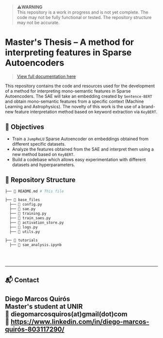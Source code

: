 > ⚠️**WARNING** <br>
> This repository is a work in progress and is not yet complete. The code may not be fully functional or tested.
> The repository structure may not be accurate. 

# Master's Thesis – A method for interpreting features in Sparse Autoencoders 

> [View full documentation here](https://yb1ku.github.io/SAEs-for-Sentence-BERT/)

This repository contains the code and resources used for the development of a method for interpreting mono-semantic features 
in Sparse Autoencoders. The SAE will take an embedding created by `Sentence-BERT` and obtain mono-semantic features from a specific
context (Machine Learning and Astrophysics). The novelty of this work is the use of a brand-new feature interpretation method 
based on keyword extraction via `KeyBERT`. 

## 📌 Objectives 
- Train a `JumpReLU` Sparse Autoencoder on embeddings obtained from different specific datasets. 
- Analyze the features obtained from the SAE and interpret them using a new method based on `KeyBERT`. 
- Build a codebase which allows easy experimentation with different datasets and hyperparameters. 


## 📁 Repository Structure
```bash 
├── 📖 README.md # This file 

├── 📁 base_files 
  ├── 🐍 config.py 
  ├── 🐍 sae.py 
  ├── 🐍 training.py 
  ├── 🐍 train_saes.py 
  ├── 🐍 activation_store.py 
  ├── 🐍 logs.py  
  ├── 🐍 utils.py 

├── 📁 tutorials 
  ├── 🧪 sae_analysis.ipynb 
``` 

<br>
<br>

---
## 📬 Contact

**Diego Marcos Quirós**  
Master's student at UNIR   
📧 diegomarcosquiros(at)gmail(dot)com  
🔗 https://www.linkedin.com/in/diego-marcos-quirós-803117290/
---











